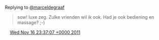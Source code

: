 Replying to [@marceldegraaf](https://twitter.com/marceldegraaf/status/136942167208902656)

> sow\! luxe zeg\. Zulke vrienden wil ik ook\. Had je ook bediening en massage? ;\-\)

<img src="../../media/tweet.ico" width="12" /> [Wed Nov 16 23:37:07 +0000 2011](https://twitter.com/DromerDenker/status/136950956385509376)